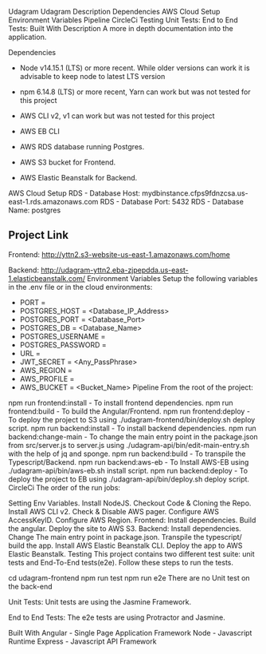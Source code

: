 Udagram
Udagram
Description
Dependencies
AWS Cloud Setup
Environment Variables
Pipeline
CircleCi
Testing
Unit Tests:
End to End Tests:
Built With
Description
A more in depth documentation into the application.

Dependencies
- Node v14.15.1 (LTS) or more recent. While older versions can work it is advisable to keep node to latest LTS version

- npm 6.14.8 (LTS) or more recent, Yarn can work but was not tested for this project

- AWS CLI v2, v1 can work but was not tested for this project

- AWS EB CLI

- AWS RDS database running Postgres.

- AWS S3 bucket for Frontend.

- AWS Elastic Beanstalk for Backend.

AWS Cloud Setup
RDS - Database Host: mydbinstance.cfps9fdnzcsa.us-east-1.rds.amazonaws.com
RDS - Database Port: 5432
RDS - Database Name: postgres

## Project Link

Frontend: http://yttn2.s3-website-us-east-1.amazonaws.com/home

Backend: http://udagram-yttn2.eba-zjpepdda.us-east-1.elasticbeanstalk.com/
Environment Variables
Setup the following variables in the .env file or in the cloud environments:

- PORT                = <Port>
- POSTGRES_HOST       = <Database_IP_Address>
- POSTGRES_PORT       = <Database_Port>
- POSTGRES_DB         = <Database_Name>
- POSTGRES_USERNAME   = <postgres>
- POSTGRES_PASSWORD   = <postgres>
- URL                 = <Url>
- JWT_SECRET          = <Any_PassPhrase>
- AWS_REGION          = <us-east-1>
- AWS_PROFILE         = <Profile>
- AWS_BUCKET          = <Bucket_Name>
Pipeline
From the root of the project:

npm run frontend:install - To install frontend dependencies.
npm run frontend:build - To build the Angular/Frontend.
npm run frontend:deploy - To deploy the project to S3 using ./udagram-frontend/bin/deploy.sh deploy script.
npm run backend:install - To install backend dependencies.
npm run backend:change-main - To change the main entry point in the package.json from src/server.js to server.js using ./udagram-api/bin/edit-main-entry.sh with the help of jq and sponge.
npm run backend:build - To transpile the Typescript/Backend.
npm run backend:aws-eb - To Install AWS-EB using ./udagram-api/bin/aws-eb.sh install script.
npm run backend:deploy - To deploy the project to EB using ./udagram-api/bin/deploy.sh deploy script.
CircleCi
The order of the run jobs:

Setting Env Variables.
Install NodeJS.
Checkout Code & Cloning the Repo.
Install AWS CLI v2.
Check & Disable AWS pager.
Configure AWS AccessKeyID.
Configure AWS Region.
Frontend:
Install dependencies.
Build the angular.
Deploy the site to AWS S3.
Backend:
Install dependencies.
Change The main entry point in package.json.
Transpile the typescript/ build the app.
Install AWS Elastic Beanstalk CLI.
Deploy the app to AWS Elastic Beanstalk.
Testing
This project contains two different test suite: unit tests and End-To-End tests(e2e). Follow these steps to run the tests.

cd udagram-frontend
npm run test
npm run e2e
There are no Unit test on the back-end

Unit Tests:
Unit tests are using the Jasmine Framework.

End to End Tests:
The e2e tests are using Protractor and Jasmine.

Built With
Angular - Single Page Application Framework
Node - Javascript Runtime
Express - Javascript API Framework